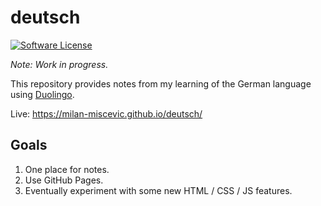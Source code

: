 # deutsch

[![Software License](https://img.shields.io/badge/license-MIT-green.svg)](LICENSE)

_Note: Work in progress._

This repository provides notes from my learning of the German language using [Duolingo](https://github.com/duolingo).

Live: https://milan-miscevic.github.io/deutsch/

## Goals

1. One place for notes.
1. Use GitHub Pages.
1. Eventually experiment with some new HTML / CSS / JS features.
